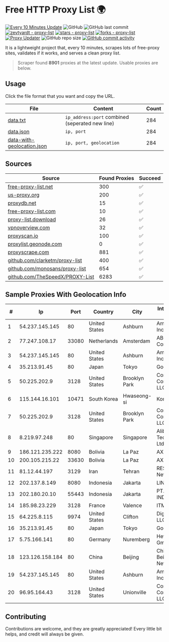 
# Free HTTP Proxy List 🌍

[![Every 10 Minutes Update](https://github.com/mertguvencli/http-proxy-list/actions/workflows/main.yml/badge.svg?branch=main)](https://github.com/mertguvencli/http-proxy-list/actions/workflows/main.yml)
![GitHub](https://img.shields.io/github/license/mertguvencli/http-proxy-list)
![GitHub last commit](https://img.shields.io/github/last-commit/mertguvencli/http-proxy-list)
[![zevtyardt - proxy-list](https://img.shields.io/static/v1?label=zevtyardt&message=proxy-list&color=blue&logo=github)](https://github.com/zevtyardt/proxy-list "Go to GitHub repo")
[![stars - proxy-list](https://img.shields.io/github/stars/zevtyardt/proxy-list?style=social)](https://github.com/zevtyardt/proxy-list)
[![forks - proxy-list](https://img.shields.io/github/forks/zevtyardt/proxy-list?style=social)](https://github.com/zevtyardt/proxy-list)
[![Proxy Updater](https://github.com/zevtyardt/proxy-list/workflows/Proxy%20Updater/badge.svg)](https://github.com/zevtyardt/proxy-list/actions?query=workflow:"Proxy+Updater")
![GitHub repo size](https://img.shields.io/github/repo-size/zevtyardt/proxy-list)
[![GitHub commit activity](https://img.shields.io/github/commit-activity/m/zevtyardt/proxy-list?logo=commits)](https://github.com/zevtyardt/proxy-list/commits/main)

It is a lightweight project that, every 10 minutes, scrapes lots of free-proxy sites, validates if it works, and serves a clean proxy list.

> Scraper found **8901** proxies at the latest update. Usable proxies are below.

## Usage

Click the file format that you want and copy the URL.

|File|Content|Count|
|----|-------|-----|
|[data.txt](https://raw.githubusercontent.com/mertguvencli/http-proxy-list/main/proxy-list/data.txt)|`ip_address:port` combined (seperated new line)|284|
|[data.json](https://raw.githubusercontent.com/mertguvencli/http-proxy-list/main/proxy-list/data.json)|`ip, port`|284|
|[data-with-geolocation.json](https://raw.githubusercontent.com/mertguvencli/http-proxy-list/main/proxy-list/data-with-geolocation.json)|`ip, port, geolocation`|284|

## Sources

|Source|Found Proxies|Succeed|
|------|-------------|-------|
|[free-proxy-list.net](https://free-proxy-list.net)|300|✅|
|[us-proxy.org](https://www.us-proxy.org)|200|✅|
|[proxydb.net](http://proxydb.net)|15|✅|
|[free-proxy-list.com](https://free-proxy-list.com/?page=&port=&type%5B%5D=http&type%5B%5D=https&up_time=0&search=Search)|10|✅|
|[proxy-list.download](https://www.proxy-list.download/HTTP)|26|✅|
|[vpnoverview.com](https://vpnoverview.com/privacy/anonymous-browsing/free-proxy-servers)|32|✅|
|[proxyscan.io](https://www.proxyscan.io)|100|✅|
|[proxylist.geonode.com](https://proxylist.geonode.com/api/proxy-list?limit=300&page=1&sort_by=lastChecked&sort_type=desc&protocols=http,https)|0|✅|
|[proxyscrape.com](https://api.proxyscrape.com/v2/?request=displayproxies&protocol=http&timeout=10000&country=all&ssl=all&anonymity=all)|881|✅|
|[github.com/clarketm/proxy-list](https://raw.githubusercontent.com/clarketm/proxy-list/master/proxy-list-raw.txt)|400|✅|
|[github.com/monosans/proxy-list](https://raw.githubusercontent.com/monosans/proxy-list/main/proxies/http.txt)|654|✅|
|[github.com/TheSpeedX/PROXY-List](https://raw.githubusercontent.com/TheSpeedX/PROXY-List/master/http.txt)|6283|✅|


## Sample Proxies With Geolocation Info

|#|Ip|Port|Country|City|Internet Service Provider|
|-|--|----|-------|----|-------------------------|
|1|54.237.145.145|80|United States|Ashburn|Amazon.com, Inc.|
|2|77.247.108.17|33080|Netherlands|Amsterdam|ABC Consultancy|
|3|54.237.145.145|80|United States|Ashburn|Amazon.com, Inc.|
|4|35.213.91.45|80|Japan|Tokyo|Google LLC|
|5|50.225.202.9|3128|United States|Brooklyn Park|Comcast Cable Communications, LLC|
|6|115.144.16.101|10471|South Korea|Hwaseong-si|Korea Telecom|
|7|50.225.202.9|3128|United States|Brooklyn Park|Comcast Cable Communications, LLC|
|8|8.219.97.248|80|Singapore|Singapore|Alibaba (US) Technology Co., Ltd.|
|9|186.121.235.222|8080|Bolivia|La Paz|AXS Bolivia S. A.|
|10|200.105.215.22|33630|Bolivia|La Paz|AXS Bolivia S. A.|
|11|81.12.44.197|3129|Iran|Tehran|RESPINA Networks|
|12|202.137.8.149|8080|Indonesia|Jakarta|LINKNET|
|13|202.180.20.10|55443|Indonesia|Jakarta|PT. HIPERNET INDODATA|
|14|185.98.23.229|3128|France|Valence|ITMETRIX|
|15|64.225.8.115|9974|United States|Clifton|DigitalOcean, LLC|
|16|35.213.91.45|80|Japan|Tokyo|Google LLC|
|17|5.75.166.141|80|Germany|Nuremberg|Hetzner Online GmbH|
|18|123.126.158.184|80|China|Beijing|China Unicom Beijing Province Network|
|19|54.237.145.145|80|United States|Ashburn|Amazon.com, Inc.|
|20|96.95.164.43|3128|United States|Unionville|Comcast Cable Communications, LLC|



## Contributing

Contributions are welcome, and they are greatly appreciated! Every
little bit helps, and credit will always be given.

